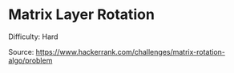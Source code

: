 # Matrix Layer Rotation

Difficulty: Hard

Source: https://www.hackerrank.com/challenges/matrix-rotation-algo/problem